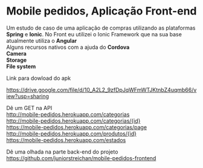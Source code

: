  

# Mobile pedidos, Aplicação Front-end
 Um estudo de caso de uma aplicação de compras utilizando as plataformas <b>Spring</b> e <b>Ionic</b>.
 No Front eu utilizei o Ionic Framework que na sua base atualmente utiliza o <b>Angular</b><br>
 Alguns recursos nativos com a ajuda do <b>Cordova</b><br>
 <b>Camera<br>
 Storage<br>
 File system</b><br>
 
Link para dowload do apk


https://drive.google.com/file/d/10_A2L2_9zfDpJqWFmWTJKtnbZ4uqmb66/view?usp=sharing

Dê um GET na API <br>
http://mobile-pedidos.herokuapp.com/categorias<br>
http://mobile-pedidos.herokuapp.com/categorias/{id}<br>
https://mobile-pedidos.herokuapp.com/categorias/page<br>
http://mobile-pedidos.herokuapp.com/produtos/{id}<br>
https://mobile-pedidos.herokuapp.com/estados<br>

Dê uma olhada na parte back-end do projeto<br>
https://github.com/juniorstreichan/mobile-pedidos-frontend

